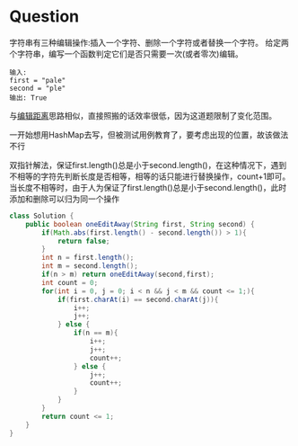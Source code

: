 # Question

字符串有三种编辑操作:插入一个字符、删除一个字符或者替换一个字符。 给定两个字符串，编写一个函数判定它们是否只需要一次(或者零次)编辑。

```
输入: 
first = "pale"
second = "ple"
输出: True
```

与[编辑距离](https://leetcode.cn/problems/edit-distance/)思路相似，直接照搬的话效率很低，因为这道题限制了变化范围。

一开始想用HashMap去写，但被测试用例教育了，要考虑出现的位置，故该做法不行

双指针解法，保证first.length()总是小于second.length()，在这种情况下，遇到不相等的字符先判断长度是否相等，相等的话只能进行替换操作，count+1即可。当长度不相等时，由于人为保证了first.length()总是小于second.length()，此时添加和删除可以归为同一个操作

```java
class Solution {
    public boolean oneEditAway(String first, String second) {
        if(Math.abs(first.length() - second.length()) > 1){
            return false;
        }
        int n = first.length();
        int m = second.length();
        if(n > m) return oneEditAway(second,first);
        int count = 0;
        for(int i = 0, j = 0; i < n && j < m && count <= 1;){
            if(first.charAt(i) == second.charAt(j)){
                i++;
                j++;
            } else {
                if(n == m){
                    i++;
                    j++;
                    count++;
                } else {
                    j++;
                    count++;
                }
            }
        }
        return count <= 1;
    }
}
```



